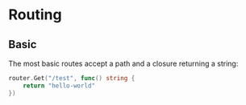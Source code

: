 # Routing

## Basic
The most basic routes accept a path and a closure returning a string:

```go
router.Get("/test", func() string {
	return "hello-world"
})
```
